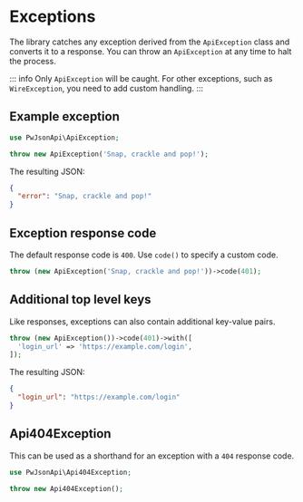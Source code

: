 # Exceptions

The library catches any exception derived from the `ApiException` class and converts it to a response. You can throw an `ApiException` at any time to halt the process.

::: info
Only `ApiException` will be caught. For other exceptions, such as `WireException`, you need to add custom handling.
:::

## Example exception

```php
use PwJsonApi\ApiException;
```

```php
throw new ApiException('Snap, crackle and pop!');
```

The resulting JSON:

```json
{
  "error": "Snap, crackle and pop!"
}
```

## Exception response code

The default response code is `400`. Use `code()` to specify a custom code.

```php
throw (new ApiException('Snap, crackle and pop!'))->code(401);
```

## Additional top level keys

Like responses, exceptions can also contain additional key-value pairs.

```php
throw (new ApiException())->code(401)->with([
  'login_url' => 'https://example.com/login',
]);
```

The resulting JSON:

```json
{
  "login_url": "https://example.com/login"
}
```

## Api404Exception

This can be used as a shorthand for an exception with a `404` response code.

```php
use PwJsonApi\Api404Exception;
```

```php
throw new Api404Exception();
```
